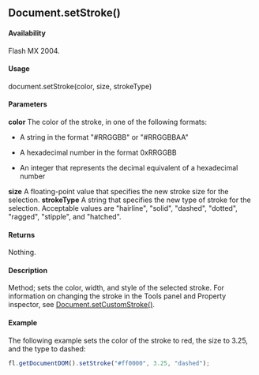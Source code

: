 ## Document.setStroke()

#### Availability

Flash MX 2004.

#### Usage

document.setStroke(color, size, strokeType)

#### Parameters

**color** The color of the stroke, in one of the following formats:

- A string in the format "#RRGGBB" or "#RRGGBBAA"

- A hexadecimal number in the format 0xRRGGBB

- An integer that represents the decimal equivalent of a hexadecimal number

**size** A floating-point value that specifies the new stroke size for the selection.
**strokeType** A string that specifies the new type of stroke for the selection. Acceptable values are "hairline", "solid", "dashed", "dotted", "ragged", "stipple", and "hatched".

#### Returns

Nothing.

#### Description

Method; sets the color, width, and style of the selected stroke. For information on changing the stroke in the Tools panel and Property inspector, see [Document.setCustomStroke()](../Document_object/Document480.md).

#### Example

The following example sets the color of the stroke to red, the size to 3.25, and the type to dashed:

```javascript
fl.getDocumentDOM().setStroke("#ff0000", 3.25, "dashed");
```
